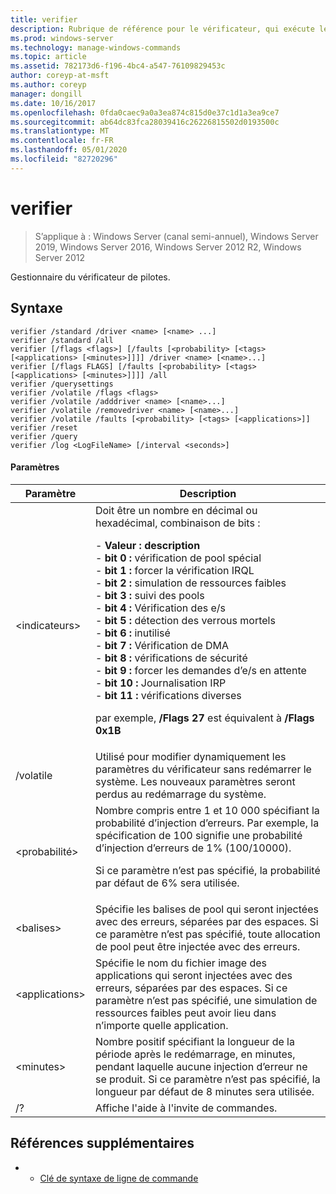 ```yaml
---
title: verifier
description: Rubrique de référence pour le vérificateur, qui exécute le gestionnaire du vérificateur de pilote.
ms.prod: windows-server
ms.technology: manage-windows-commands
ms.topic: article
ms.assetid: 782173d6-f196-4bc4-a547-76109829453c
author: coreyp-at-msft
ms.author: coreyp
manager: dongill
ms.date: 10/16/2017
ms.openlocfilehash: 0fda0caec9a0a3ea874c815d0e37c1d1a3ea9ce7
ms.sourcegitcommit: ab64dc83fca28039416c26226815502d0193500c
ms.translationtype: MT
ms.contentlocale: fr-FR
ms.lasthandoff: 05/01/2020
ms.locfileid: "82720296"
---
```

# <a name="verifier"></a>verifier

> S’applique à : Windows Server (canal semi-annuel), Windows Server 2019, Windows Server 2016, Windows Server 2012 R2, Windows Server 2012

Gestionnaire du vérificateur de pilotes.  

## <a name="syntax"></a>Syntaxe  
```  
verifier /standard /driver <name> [<name> ...]  
verifier /standard /all  
verifier [/flags <flags>] [/faults [<probability> [<tags> [<applications> [<minutes>]]]] /driver <name> [<name>...]  
verifier [/flags FLAGS] [/faults [<probability> [<tags> [<applications> [<minutes>]]]] /all  
verifier /querysettings  
verifier /volatile /flags <flags>  
verifier /volatile /adddriver <name> [<name>...]  
verifier /volatile /removedriver <name> [<name>...]  
verifier /volatile /faults [<probability> [<tags> [<applications>]]  
verifier /reset  
verifier /query  
verifier /log <LogFileName> [/interval <seconds>]  
```  
#### <a name="parameters"></a>Paramètres  
|Paramètre|Description|  
|-------|--------|  
|\<indicateurs>|Doit être un nombre en décimal ou hexadécimal, combinaison de bits :<p>-   **Valeur : description**<br />-   **bit 0 :** vérification de pool spécial<br />-   **bit 1 :** forcer la vérification IRQL<br />-   **bit 2 :** simulation de ressources faibles<br />-   **bit 3 :** suivi des pools<br />-   **bit 4 :** Vérification des e/s<br />-   **bit 5 :** détection des verrous mortels<br />-   **bit 6 :** inutilisé<br />-   **bit 7 :** Vérification de DMA<br />-   **bit 8 :** vérifications de sécurité<br />-   **bit 9 :** forcer les demandes d’e/s en attente<br />-   **bit 10 :** Journalisation IRP<br />-   **bit 11 :** vérifications diverses<p>par exemple, **/Flags 27** est équivalent à **/Flags 0x1B**|  
|/volatile|Utilisé pour modifier dynamiquement les paramètres du vérificateur sans redémarrer le système. Les nouveaux paramètres seront perdus au redémarrage du système.|  
|\<probabilité>|Nombre compris entre 1 et 10 000 spécifiant la probabilité d’injection d’erreurs. Par exemple, la spécification de 100 signifie une probabilité d’injection d’erreurs de 1% (100/10000).<p>Si ce paramètre n’est pas spécifié, la probabilité par défaut de 6% sera utilisée.|  
|\<balises>|Spécifie les balises de pool qui seront injectées avec des erreurs, séparées par des espaces. Si ce paramètre n’est pas spécifié, toute allocation de pool peut être injectée avec des erreurs.|  
|\<applications>|Spécifie le nom du fichier image des applications qui seront injectées avec des erreurs, séparées par des espaces. Si ce paramètre n’est pas spécifié, une simulation de ressources faibles peut avoir lieu dans n’importe quelle application.|  
|\<minutes>|Nombre positif spécifiant la longueur de la période après le redémarrage, en minutes, pendant laquelle aucune injection d’erreur ne se produit. Si ce paramètre n’est pas spécifié, la longueur par défaut de 8 minutes sera utilisée.|  
|/?|Affiche l'aide à l'invite de commandes.|  

## <a name="additional-references"></a>Références supplémentaires  
-   - [Clé de syntaxe de ligne de commande](command-line-syntax-key.md)  